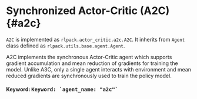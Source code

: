 # Synchronized Actor-Critic (A2C) {#a2c}

`A2C` is implemented as `rlpack.actor_critic.a2c.A2C`. It inherits from
`Agent` class defined as `rlpack.utils.base.agent.Agent`.

A2C implements the synchronous Actor-Critic agent which supports gradient accumulation and mean reduction 
of gradients for training the model. Unlike A3C, only a single agent interacts with environment and mean reduced 
gradients are synchronously used to train the policy model.

<h4> Keyword: <kbd> Keyword: `agent_name: "a2c"` </kbd> </h4>
